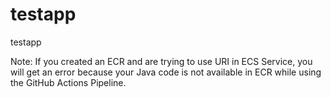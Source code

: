 # testapp
testapp

Note: If you created an ECR and are trying to use URI in ECS Service, you will get an error because your Java code is not available in ECR while using the GitHub Actions Pipeline. 
